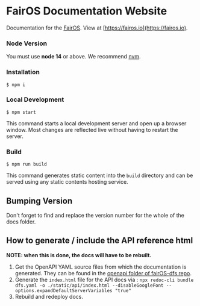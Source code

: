 # FairOS Documentation Website

Documentation for the [FairOS](https://github.com/fairDataSociety/fairOS-dfs). View at [https://fairos.io](https://fairos.io).

### Node Version

You must use **node 14** or above. We recommend [nvm](https://github.com/nvm-sh/nvm).

### Installation

```
$ npm i
```

### Local Development

```
$ npm start
```

This command starts a local development server and open up a browser window. Most changes are reflected live without having to restart the server.

### Build

```
$ npm run build
```

This command generates static content into the `build` directory and can be served using any static contents hosting service.

## Bumping Version

Don't forget to find and replace the version number for the whole of the docs folder. 

## How to generate / include the API reference html

**NOTE: when this is done, the docs will have to be rebuilt.**

1. Get the OpenAPI YAML source files from which the documentation is generated. They can be found in the [openapi folder of fairOS-dfs repo](https://github.com/fairDataSociety/fairOS-dfs/tree/master/openapi).
2. Generate the `index.html` file for the API docs via : `npx redoc-cli bundle dfs.yaml -o ./static/api/index.html --disableGoogleFont --options.expandDefaultServerVariables "true"`
5. Rebuild and redeploy docs.
